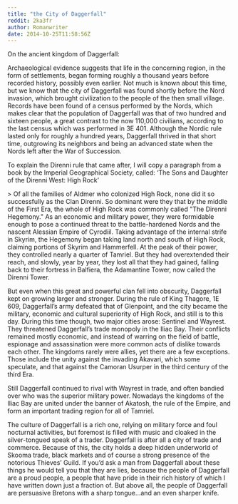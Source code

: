 ```yaml
---
title: "the City of Daggerfall"
reddit: 2ka3fr
author: Romanwriter
date: 2014-10-25T11:58:56Z
---
```


On the ancient kingdom of Daggerfall:

Archaeological evidence suggests that life in the concerning region, in the form of settlements, began forming roughly a thousand years before recorded history, possibly even earlier. Not much is known about this time, but we know that the city of Daggerfall was found shortly before the Nord invasion, which brought civilization to the people of the then small village. Records have been found of a census performed by the Nords, which makes clear that the population of Daggerfall was that of two hundred and sixteen people, a great contrast to the now 110,000 civilians, according to the last census which was performed in 3E 401. Although the Nordic rule lasted only for roughly a hundred years, Daggerfall thrived in that short time, outgrowing  its neighbors and  being an advanced state when the Nords left after the War of Succession.

To explain the Direnni rule that came after, I will copy a paragraph from a book by the Imperial Geographical Society, called: ‘The Sons and Daughter of the Direnni West: High Rock’

&gt; Of all the families of Aldmer who colonized High Rock, none did it so successfully as the Clan Direnni. So dominant were they that by the middle of the First Era, the whole of High Rock was commonly called "The Direnni Hegemony." As an economic and military power, they were formidable enough to pose a continued threat to the battle-hardened Nords and the nascent Alessian Empire of Cyrodiil. Taking advantage of the internal strife in Skyrim, the Hegemony began taking land north and south of High Rock, claiming portions of Skyrim and Hammerfell. At the peak of their power, they controlled nearly a quarter of Tamriel. But they had overextended their reach, and slowly, year by year, they lost all that they had gained, falling back to their fortress in Balfiera, the Adamantine Tower, now called the Direnni Tower.

But even when this great and powerful clan fell into obscurity, Daggerfall kept on growing larger and stronger. During the rule of King Thagore, 1E 609, Daggerfall’s army defeated that of Glenpoint, and the city became the military, economic and cultural superiority of High Rock, and still is to this day. During this time though, two major cities arose: Sentinel and Wayrest. They threatened Daggerfall’s trade monopoly in the Iliac Bay. Their conflicts remained mostly economic, and instead of warring on the field of battle, espionage and assassination were more common acts of dislike towards each other.  The kingdoms rarely were allies, yet there are a few exceptions. Those include the unity against the invading Akavari, which some speculate, and that against the Camoran Usurper in the third century of the third Era. 

Still Daggerfall continued to rival with Wayrest in trade, and often bandied over who was the superior military power. Nowadays the kingdoms of the Iliac Bay are united under the banner of Akatosh, the rule of the Empire, and form an important trading region for all of Tamriel.

The culture of Daggerfall is a rich one, relying on military force and foul nocturnal activities, but foremost is filled with music and cloaked in the silver-tongued speak of a trader. Daggerfall is after all a city of trade and commerce. Because of this, the city holds a deep hidden underworld of Skooma trade, black markets and of course a strong presence of the notorious Thieves’ Guild. If you’d ask a man from Daggerfall about these things he would tell you that they are lies, because the people of Daggerfall are a proud people, a people that have pride in their rich history of which I have written down just a fraction of. But above all, the people of Daggerfall are persuasive Bretons with a sharp tongue…and an even sharper knife.

